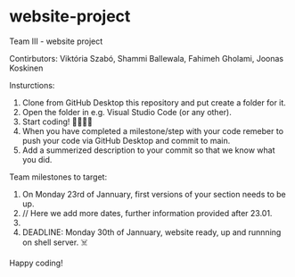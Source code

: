 # website-project
Team III - website project

Contirbutors: Viktória Szabó, Shammi Ballewala, Fahimeh Gholami, Joonas Koskinen

Insturctions: 
  1. Clone from GitHub Desktop this repository and put create a folder for it. 
  2. Open the folder in e.g. Visual Studio Code (or any other). 
  3. Start coding! 🧑‍💻👩‍💻
  4. When you have completed a milestone/step with your code remeber to push your code via GitHub Desktop and commit to main.
  5. Add a summerized description to your commit so that we know what you did.

Team milestones to target:
  1. On Monday 23rd of Jannuary, first versions of your section needs to be up. 
  2. // Here we add more dates, further information provided after 23.01.
  3.
  4. DEADLINE: Monday 30th of Jannuary, website ready, up and runnning on shell server. ☠️

Happy coding! 
